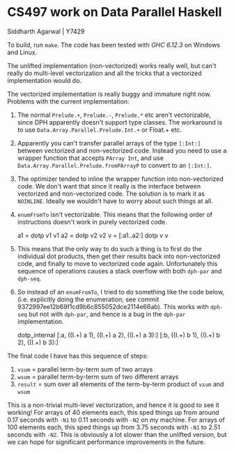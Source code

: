 CS497 work on Data Parallel Haskell
===================================
Siddharth Agarwal | Y7429

To build, run `make`. The code has been tested with *GHC 6.12.3* on Windows and
Linux.

The unlifted implementation (non-vectorized) works really well, but can't really
do multi-level vectorization and all the tricks that a vectorized implementation
would do.

The vectorized implementation is really buggy and immature right now. Problems
with the current implementation:

1. The normal `Prelude.+`, `Prelude.-`, `Prelude.*` etc aren't vectorizable,
since DPH apparently doesn't support type classes. The workaround is to use
`Data.Array.Parallel.Prelude.Int.+` or Float.+ etc.

2. Apparently you can't transfer parallel arrays of the type `[:Int:]` between
vectorized and non-vectorized code. Instead you need to use a wrapper function
that accepts `PArray Int`, and use `Data.Array.Parallel.Prelude.fromPArrayP` to
convert to an `[:Int:]`.

3. The optimizer tended to inline the wrapper function into non-vectorized
code. We don't want that since it really is the interface between vectorized and
non-vectorized code. The solution is to mark it as `NOINLINE`. Ideally we
wouldn't have to worry about such things at all.

4. `enumFromTo` isn't vectorizable. This means that the following order of
instructions doesn't work in purely vectorized code.

      a1 = dotp v1 v1
      a2 = dotp v2 v2
      v = [:a1..a2:]
      dotp v v

5. This means that the only way to do such a thing is to first do the individual
dot products, then get their results back into non-vectorized code, and finally
to move to vectorized code again. Unfortunately this sequence of operations
causes a stack overflow with both `dph-par` and `dph-seq`.

6. So instead of an `enumFromTo`, I tried to do something like the code below,
(i.e. explicitly doing the enumeration; see commit
9372997ee12b69f1cd9b6c855052dce2114e66ab). This works with `dph-seq` but not
with `dph-par`, and hence is a bug in the `dph-par` implementation.

      dotp_internal [:a, ((I.+) a 1), ((I.+) a 2), ((I.+) a 3):] [:b, ((I.+) b 1), ((I.+) b 2), ((I.+) b 3):]

The final code I have has this sequence of steps:

1. `vsum` = parallel term-by-term sum of two arrays
2. `wsum` = parallel term-by-term sum of two different arrays
3. `result` = sum over all elements of the term-by-term product of `vsum` and `wsum`

This is a non-trivial multi-level vectorization, and hence it is good to see it
working! For arrays of 40 elements each, this sped things up from around 0.17
seconds with `-N1` to 0.11 seconds with `-N2` on my machine. For arrays of 100
elements each, this sped things up from 3.75 seconds with `-N1` to 2.51 seconds
with `-N2`. This is obviously a lot slower than the unlifted version, but we can
hope for significant performance improvements in the future.
